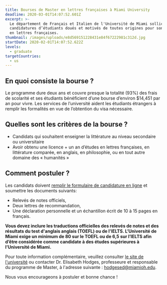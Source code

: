 ```yaml
---
title: Bourses de Master en lettres françaises à Miami University
deadline: 2020-03-01T14:07:52.601Z
excerpt: >-
  Le département de Français et Italien de l'Université de Miami sollicite des
  candidatures d’étudiants doués et motivés de toutes origines pour son Master
  en lettres françaises. 
thumbnail: /images/uploads/e8d569151228431e84f67222981c312d.jpg
startDate: 2020-02-01T14:07:52.622Z
levels:
  - graduate
targetCountries:
  - us
---
```

## En quoi consiste la bourse ?

Le programme dure deux ans et couvre presque la totalité (93%) des frais de scolarité et ses étudiants bénéficient d’une bourse d’environ $14,451 par an pour vivre.  Les services de l’université aident les étudiants étrangers à remplir les formalités en vue de l’obtention du visa nécessaire. 

## Quelles sont les critères de la bourse ?

* Candidats qui souhaitent enseigner la littérature au niveau secondaire ou universitaire
* Avoir obtenu une licence + un an d’études en lettres françaises, en littérature comparée, en anglais, en philosophie, ou en tout autre domaine des « humanités »

## Comment postuler ?

Les candidats doivent [remplir le formulaire de candidature en ligne](https://applyweb.collegenet.com/account/new/create?origin=https://www.applyweb.com/cgi-bin/applymenu?instcode=muohiog) et soumettre les documents suivants:

* Relevés de notes officiels, 
* Deux lettres de recommandation, 
* Une déclaration personnelle et un échantillon écrit de 10 à 15 pages en français. 

**Vous devez inclure les traductions officielles des relevés de notes et des résultats du test d'anglais anglais (TOEFL) ou de l'IELTS. L’Université de Miami exige un minimum de 80 sur le TOEFL ou de 6,5 sur l’IELTS afin d’être considérée comme candidate à des études supérieures à l’Université de Miami.**

Pour toute information complémentaire, veuillez consulter [le site de l'université](https://miamioh.edu/cas/academics/departments/french-italian/academics/masters-in-french/index.html) ou contacter Dr. Elisabeth Hodges, professeure et responsable du programme de Master, à l'adresse suivante : hodgesed@miamioh.edu.

Nous vous encourageons à postuler et bonne chance !

